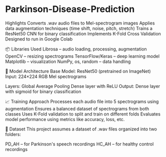 # Parkinson-Disease-Prediction

 Highlights
Converts .wav audio files to Mel-spectrogram images
Applies data augmentation techniques (time shift, noise, pitch, stretch)
Trains a ResNet50 CNN for binary classification
Implements K-Fold Cross Validation
Designed to run in Google Colab

📦 Libraries Used
Librosa – audio loading, processing, augmentation
OpenCV – resizing spectrograms
TensorFlow/Keras – deep learning model
Matplotlib – visualization
NumPy, os, random – data handling

🧪 Model Architecture
Base Model: ResNet50 (pretrained on ImageNet)
Input: 224×224 RGB Mel spectrograms

Layers:
Global Average Pooling
Dense layer with ReLU
Output: Dense layer with sigmoid for binary classification

📈 Training Approach
Processes each audio file into 5 spectrograms using augmentation
Ensures a balanced dataset of spectrograms from both classes
Uses K-Fold validation to split and train on different folds
Evaluates model performance using metrics like accuracy, loss, etc.

🧬 Dataset
This project assumes a dataset of .wav files organized into two folders:

PD_AH – for Parkinson's speech recordings
HC_AH – for healthy control recordings


